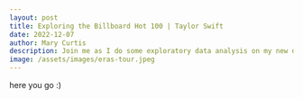 ```yaml
---
layout: post
title: Exploring the Billboard Hot 100 | Taylor Swift
date: 2022-12-07
author: Mary Curtis
description: Join me as I do some exploratory data analysis on my new data set!
image: /assets/images/eras-tour.jpeg
---
```


here you go :)